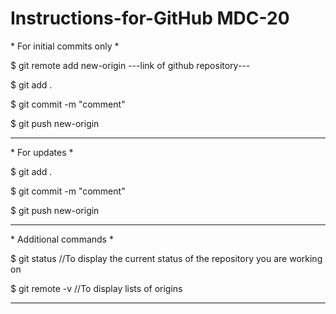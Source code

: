 # Instructions-for-GitHub MDC-20

<p>* For initial commits only *</p>

<p>$ git remote add new-origin ---link of github repository---</p>
<p>$ git add .</p>
<p>$ git commit -m "comment"</p>
<p>$ git push new-origin </p>

-------------------

<p>* For updates *</p>

<p> $ git add . </p>
<p> $ git commit -m "comment" </p>
<p> $ git push new-origin </p>

-------------------

<p>* Additional commands *</p>

<p> $ git status //To display the current status of the repository you are working on </p>
<p> $ git remote -v //To display lists of origins </p>

-------------------


